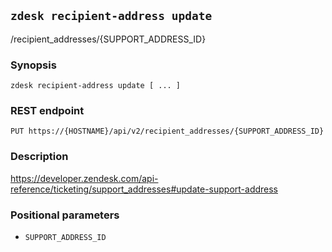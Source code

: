 ## `zdesk recipient-address update`

/recipient_addresses/{SUPPORT_ADDRESS_ID}

### Synopsis

    zdesk recipient-address update [ ... ]

### REST endpoint

    PUT https://{HOSTNAME}/api/v2/recipient_addresses/{SUPPORT_ADDRESS_ID}

### Description

https://developer.zendesk.com/api-reference/ticketing/support_addresses#update-support-address

### Positional parameters

* `SUPPORT_ADDRESS_ID`

